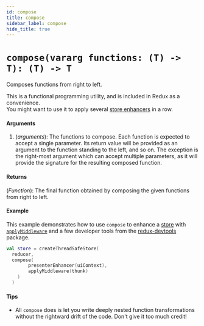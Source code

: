 ```yaml
---
id: compose
title: compose
sidebar_label: compose
hide_title: true
---
```


# `compose(vararg functions: (T) -> T): (T) -> T`

Composes functions from right to left.

This is a functional programming utility, and is included in Redux as a convenience.  
You might want to use it to apply several [store enhancers](../Glossary.md#store-enhancer) in a row.

#### Arguments

1. (_arguments_): The functions to compose. Each function is expected to accept a single parameter.
   Its return value will be provided as an argument to the function standing to the left, and so on.
   The exception is the right-most argument which can accept multiple parameters, as it will provide
   the signature for the resulting composed function.

#### Returns

(_Function_): The final function obtained by composing the given functions from right to left.

#### Example

This example demonstrates how to use `compose` to enhance a [store](Store.md) with 
[`applyMiddleware`](applyMiddleware.md) and a few developer tools from the 
[redux-devtools](https://github.com/reduxjs/redux-devtools) package.

```kotlin
val store = createThreadSafeStore(
  reducer,
  compose(
        presenterEnhancer(uiContext),
        applyMiddleware(thunk)
    )
  )
```

#### Tips

- All `compose` does is let you write deeply nested function transformations without the rightward
  drift of the code. Don't give it too much credit!
